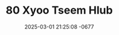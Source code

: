 ---
layout: movie-video-data
date: 2025-03-01 21:25:08 -0677
categories: movie

# Site Attributes
title: "80 Xyoo Tseem Hlub"
permalink: "/movie/80_Xyoo_Tseem_Hlub"

# Movie Attributes
synopsis: ""
producer: "Herr's Video Productions"
director: ""
writer: ""
video_link: "https://youtu.be/8dh-UNgngzQ?si=CdWjBEYAtDDiXc4v"
genre: "Romance"
year: ""
release_type: "DVD"
storage: "Center for Hmong Studies"
thumbnail: "/assets/images/movie_thumbnails/80 Xyoo Tseem Hlub.jpeg"
publishing_company: "Herr's Video Production"

# Sequels + Parts
base_movie: ""
total_parts: 0
sequel: ""

# Movie Cast
cast:
- name: "Vong Yang"
- name: "Pa Khoua Her"
- name: "Dee Vang"
- name: "Kai Xiong"
- name: "Pa Dao Fang"
---